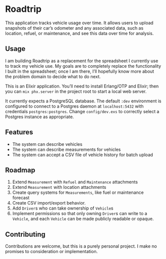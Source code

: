 # Roadtrip

This application tracks vehicle usage over time. It allows users to upload
snapshots of their car’s odometer and any associated data, such as location,
refuel, or maintenance, and see this data over time for analysis.

## Usage

I am building Roadtrip as a replacement for the spreadsheet I currently use to
track my vehicle use. My goals are to completely replace the functionality I
built in the spreadsheet; once I am there, I’ll hopefully know more about the
problem domain to decide what to do next.

This is an Elixir application. You’ll need to install Erlang/OTP and Elixir;
then you can `mix phx.server` in the project root to start a local web server.

It currently expects a PostgreSQL database. The default `:dev` environment is
configured to connect to a Postgres daemon at `localhost:5432` with credentials
`postgres:postgres`. Change `config/dev.exs` to correctly select a Postgres
instance as appropriate.

## Features

- The system can describe vehicles
- The system can describe measurements for vehicles
- The system can accept a CSV file of vehicle history for batch upload

## Roadmap

1. Extend `Measurement` with `Refuel` and `Maintenance` attachments
1. Extend `Measurement` with location attachments
1. Create query systems for `Measurements`, like fuel or maintenance forecast
1. Create CSV import/export behavior.
1. Add `Driver`s who can take ownership of `Vehicle`s
1. Implement permissions so that only owning `Driver`s can write to a `Vehicle`,
   and each `Vehicle` can be made publicly readable or opaque.

## Contributing

Contributions are welcome, but this is a purely personal project. I make no
promises to consideration or implementation.
